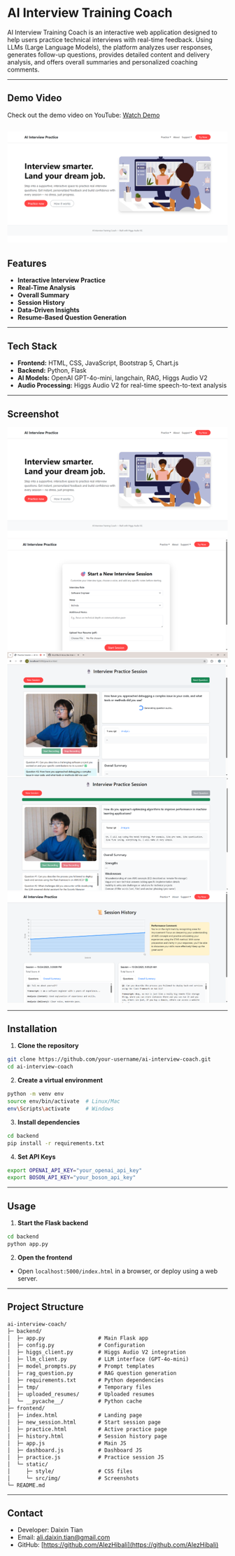 # AI Interview Training Coach

AI Interview Training Coach is an interactive web application designed to help users practice technical interviews with real-time feedback. Using LLMs (Large Language Models), the platform analyzes user responses, generates follow-up questions, provides detailed content and delivery analysis, and offers overall summaries and personalized coaching comments.

---

## Demo Video

Check out the demo video on YouTube: [Watch Demo](https://www.youtube.com/watch?v=Xpx6502MAKA)



![AI Interview Training Coach Screenshot](src/img/homepage.png)
---

## Features

* **Interactive Interview Practice**
* **Real-Time Analysis**
* **Overall Summary**
* **Session History**
* **Data-Driven Insights**
* **Resume-Based Question Generation**

---

## Tech Stack

* **Frontend:** HTML, CSS, JavaScript, Bootstrap 5, Chart.js
* **Backend:** Python, Flask
* **AI Models:** OpenAI GPT-4o-mini, langchain, RAG, Higgs Audio V2
* **Audio Processing:** Higgs Audio V2 for real-time speech-to-text analysis

---

## Screenshot

![AI Interview Training Coach Screenshot](src/img/homepage.png)
![AI Interview Training Coach Screenshot](src/img/selection.png)
![AI Interview Training Coach Screenshot](src/img/interview.png)
![AI Interview Training Coach Screenshot](src/img/summary.png)
![AI Interview Training Coach Screenshot](src/img/profile.png)


---

## Installation

1. **Clone the repository**

```bash
git clone https://github.com/your-username/ai-interview-coach.git
cd ai-interview-coach
```

2. **Create a virtual environment**

```bash
python -m venv env
source env/bin/activate  # Linux/Mac
env\Scripts\activate     # Windows
```

3. **Install dependencies**

```bash
cd backend
pip install -r requirements.txt
```

4. **Set API Keys**

```bash
export OPENAI_API_KEY="your_openai_api_key"
export BOSON_API_KEY="your_boson_api_key"
```

---

## Usage

1. **Start the Flask backend**

```bash
cd backend
python app.py
```

2. **Open the frontend**

* Open `localhost:5000/index.html` in a browser, or deploy using a web server.

---

## Project Structure

```
ai-interview-coach/
├─ backend/
│  ├─ app.py                 # Main Flask app
│  ├─ config.py              # Configuration
│  ├─ higgs_client.py        # Higgs Audio V2 integration
│  ├─ llm_client.py          # LLM interface (GPT-4o-mini)
│  ├─ model_prompts.py       # Prompt templates
│  ├─ rag_question.py        # RAG question generation
│  ├─ requirements.txt       # Python dependencies
│  ├─ tmp/                   # Temporary files
│  ├─ uploaded_resumes/      # Uploaded resumes
│  └─ __pycache__/           # Python cache
├─ frontend/
│  ├─ index.html             # Landing page
│  ├─ new_session.html       # Start session page
│  ├─ practice.html          # Active practice page
│  ├─ history.html           # Session history page
│  ├─ app.js                 # Main JS
│  ├─ dashboard.js           # Dashboard JS
│  ├─ practice.js            # Practice session JS
│  └─ static/
│     ├─ style/              # CSS files
│     └─ src/img/            # Screenshots
└─ README.md
```

---

## Contact

* Developer: Daixin Tian
* Email: [ali.daixin.tian@gmail.com](mailto:ali.daixin.tian@gmail.com)
* GitHub: [https://github.com/AlezHibali](https://github.com/AlezHibali)
